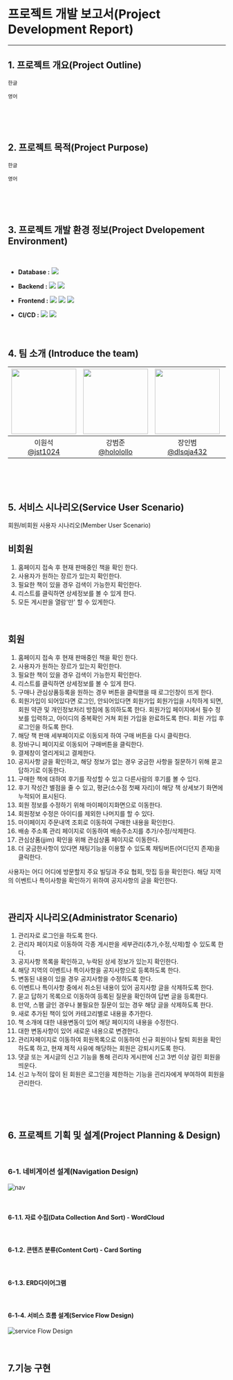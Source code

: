 # 프로젝트 개발 보고서(Project Development Report)
-----------------------------------------------
## 1. 프로젝트 개요(Project Outline)
    
    한글

    영어
	
    
<br><br><br>

## 2. 프로젝트 목적(Project Purpose)
    
    한글
	
    영어

<br><br><br>

## 3. 프로젝트 개발 환경 정보(Project Dvelopement Environment)

<br>


* **Database :** <img src="https://img.shields.io/badge/mysql-4479A1?style=for-the-badge&logo=mysql&logoColor=white"/>
  
* **Backend :**  <img src="https://img.shields.io/badge/spring-6DB33F?style=for-the-badge&logo=spring&logoColor=white"/> <img src="https://img.shields.io/badge/mybatis-red?style=for-the-badge&logo=spring&logoColor=white">
  
* **Frontend :** <img src="https://img.shields.io/badge/html5-E34F26?style=for-the-badge&logo=html5&logoColor=white"/> <img src="https://img.shields.io/badge/css-1572B6?style=for-the-badge&logo=css3&logoColor=white"/> <img src="https://img.shields.io/badge/javascript-F7DF1E?style=for-the-badge&logo=javascript&logoColor=black"/><br/>
  
* **CI/CD :** <img src="https://img.shields.io/badge/github-181717?style=for-the-badge&logo=github&logoColor=white"> <img src="https://img.shields.io/badge/git-F05032?style=for-the-badge&logo=git&logoColor=white"/>
<br><br><br>

## 4. 팀 소개 (Introduce the team)
<center>

|<img src="https://avatars.githubusercontent.com/u/160584115?v=4" width="150" height="150"/>|<img src="https://avatars.githubusercontent.com/u/152273002?v=4" width="150" height="150"/>|<img src="https://avatars.githubusercontent.com/u/53883433?v=4" width="150" height="150"/>|<img src="https://avatars.githubusercontent.com/u/110553201?v=4" width="150" height="150"/>|
|:-:|:-:|:-:|:-:|
|이원석<br/>[@jst1024](https://github.com/jst1024)|강범준<br/>[@hololollo](https://github.com/hololollo)|장인범<br/>[@dlsqja432](https://github.com/dlsqja432)|박범수<br/>[@nawe1](https://github.com/nawe1)|

</center>

<br><br><br>

## 5. 서비스 시나리오(Service User Scenario)

회원/비회원 사용자 시나리오(Member User Scenario)

## 비회원
1. 홈페이지 접속 후 현재 판매중인 책을 확인 한다.
2. 사용자가 원하는 장르가 있는지 확인한다.
3. 필요한 책이 있을 경우 검색이 가능한지 확인한다.
4. 리스트를 클릭하면 상세정보를 볼 수 있게 한다.
5. 모든 게시판을 열람'만' 할 수 있게한다.

<br>

## 회원
1. 홈페이지 접속 후 현재 판매중인 책을 확인 한다.
2. 사용자가 원하는 장르가 있는지 확인한다.
3. 필요한 책이 있을 경우 검색이 가능한지 확인한다.
4. 리스트를 클릭하면 상세정보를 볼 수 있게 한다.
5. 구매나 관심상품등록을 원하는 경우 버튼을 클릭했을 때 로그인창이 뜨게 한다.
6. 회원가입이 되어있다면 로그인, 안되어있다면 회원가입
회원가입을 시작하게 되면, 회원 약관 및 개인정보처리 방침에 동의하도록 한다.
회원가입 페이지에서 필수 정보를 입력하고, 아이디의 중복확인 거쳐 회원 가입을 완료하도록 한다.
회원 가입 후 로그인을 하도록 한다.
7. 해당 책 판매 세부페이지로 이동되게 하여 구매 버튼을 다시 클릭한다.
8. 장바구니 페이지로 이동되어 구매버튼을 클릭한다.
9. 결제창이 열리게되고 결제한다.
10. 공지사항 글을 확인하고, 해당 정보가 없는 경우 궁금한 사항을 질문하기 위해 묻고 답하기로 이동한다.
11. 구매한 책에 대하여 후기를 작성할 수 있고 다른사람의 후기를 볼 수 있다.
12. 후기 작성간 별점을 줄 수 있고, 평균(소수점 첫째 자리)이 해당 책 상세보기 화면에 누적되어 표시된다.
13. 회원 정보를 수정하기 위해 마이페이지화면으로 이동한다.
14. 회원정보 수정은 아이디를 제외한 나머지를 할 수 있다.
15. 마이페이지 주문내역 조회로 이동하여 구매한 내용을 확인한다.
16. 배송 주소록 관리 페이지로 이동하여 배송주소지를 추가/수정/삭제한다.
17. 관심상품(jjim) 확인을 위해 관심상품 페이지로 이동한다.
18. 더 궁금한사항이 있다면 채팅기능을 이용할 수 있도록 채팅버튼(어디던지 존재)을 클릭한다.

사용자는 어디 어디에 방문할지 주요 빌딩과 주요 협회, 맛집 등을 확인한다.
해당 지역의 이벤트나 특이사항을 확인하기 위하여 공지사항의 글을 확인한다.

<br>

## 관리자 시나리오(Administrator Scenario)

1. 관리자로 로그인을 하도록 한다.
2. 관리자 페이지로 이동하여 각종 게시판을 세부관리(추가,수정,삭제)할 수 있도록 한다.
3. 공지사항 목록을 확인하고, 누락된 상세 정보가 있는지 확인한다.
4. 해당 지역의 이벤트나 특이사항을 공지사항으로 등록하도록 한다.
5. 변동된 내용이 있을 경우 공지사항을 수정하도록 한다.
6. 이벤트나 특이사항 중에서 취소된 내용이 있어 공지사항 글을 삭제하도록 한다.
7. 묻고 답하기 목록으로 이동하여 등록된 질문을 확인하여 답변 글을 등록한다.
8. 만약, 스팸 글인 경우나 불필요한 질문이 있는 경우 해당 글을 삭제하도록 한다.
9. 새로 추가된 책이 있어 카테고리별로 내용을 추가한다.
10. 책 소개에 대한 내용변동이 있어 해당 페이지의 내용을 수정한다.
11.  대한 변동사항이 있어 새로운 내용으로 변경한다.
12. 관리자페이지로 이동하여 회원목록으로 이동하여 신규 회원이나 탈퇴 회원을 확인하도록 하고, 현재 제적 사유에 해당하는 회원은 강퇴시키도록 한다.
13. 댓글 또는 게시글의 신고 기능을 통해  괸리자 게시판에  신고 3번 이상 걸린 회원을 띄운다.
14. 신고 누적이 많이 된 회원은 로그인을 제한하는 기능을 괸리자에게 부여하여 회원을 관리한다.

<br><br><br>

## 6. 프로젝트 기획 및 설계(Project Planning & Design)

<br>

### 6-1. 네비게이션 설계(Navigation Design)

![nav](https://github.com/nawe1/team01/assets/161221357/0b0e1226-8276-49c6-ae69-ac8485a9015d)
     
<br>

#### 6-1.1. 자료 수집(Data Collection And Sort) - WordCloud


<br>

#### 6-1.2. 콘텐츠 분류(Content Cort) - Card Sorting



<br>

#### 6-1.3. ERD다이어그램

<br>

#### 6-1-4. 서비스 흐름 설계(Service Flow Design)

![service Flow Design](https://github.com/nawe1/pro1/assets/161221357/77dad7bb-3cd5-4254-a97d-cbe6326639d8)


<br>

## 7.기능 구현

<br>


